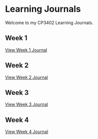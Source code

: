# Learning Journals

Welcome to my CP3402 Learning Journals.

## Week 1
[View Week 1 Journal](week1.md)

## Week 2
[View Week 2 Journal](week2.md)

## Week 3
[View Week 3 Journal](week3.md)

## Week 4
[View Week 4 Journal](week4.md)
